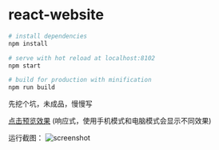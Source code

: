 # react-website

``` bash
# install dependencies
npm install

# serve with hot reload at localhost:8102
npm start

# build for production with minification
npm run build
```

先挖个坑，未成品，慢慢写

[点击预览效果](https://zhchi-me.github.io/react-website/build/index.html) (响应式，使用手机模式和电脑模式会显示不同效果)

运行截图：
![screenshot](https://zhchi-me.github.io/react-website/src/assets/images/screenshot/screenshot.png)